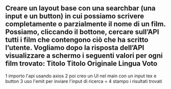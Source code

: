 Creare un layout base con una searchbar (una input e un button) in cui possiamo scrivere completamente o parzialmente il nome di un film. Possiamo, cliccando il  bottone, cercare sull’API tutti i film che contengono ciò che ha scritto l’utente.
Vogliamo dopo la risposta dell’API visualizzare a schermo i seguenti valori per ogni film trovato: 
Titolo
Titolo Originale
Lingua
Voto
-------------------------------------------------------------------------------------------------------------------------------

1 importo l'api usando axios
2 poi creo un Ul nel main con un input tex e button
3 uso l'emit per inviare l'input di ricerca =
4 stampo i risultati trovati